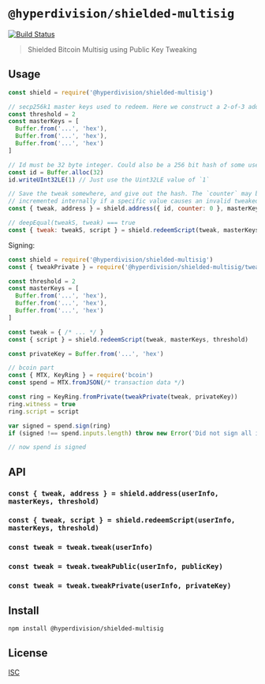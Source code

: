 # `@hyperdivision/shielded-multisig`

[![Build Status](https://travis-ci.com/hyperdivision/vhs-tape.svg?branch=master)](https://travis-ci.com/hyperdivision/vhs-tape)

> Shielded Bitcoin Multisig using Public Key Tweaking

## Usage

```js
const shield = require('@hyperdivision/shielded-multisig')

// secp256k1 master keys used to redeem. Here we construct a 2-of-3 address
const threshold = 2
const masterKeys = [
  Buffer.from('...', 'hex'),
  Buffer.from('...', 'hex'),
  Buffer.from('...', 'hex')
]

// Id must be 32 byte integer. Could also be a 256 bit hash of some user string
const id = Buffer.alloc(32)
id.writeUInt32LE(1) // Just use the Uint32LE value of `1`

// Save the tweak somewhere, and give out the hash. The `counter` may be
// incremented internally if a specific value causes an invalid tweaked key
const { tweak, address } = shield.address({ id, counter: 0 }, masterKeys, threshold)

// deepEqual(tweakS, tweak) === true
const { tweak: tweakS, script } = shield.redeemScript(tweak, masterKeys, threshold)
```

Signing:

```js
const shield = require('@hyperdivision/shielded-multisig')
const { tweakPrivate } = require('@hyperdivision/shielded-multisig/tweak')

const threshold = 2
const masterKeys = [
  Buffer.from('...', 'hex'),
  Buffer.from('...', 'hex'),
  Buffer.from('...', 'hex')
]

const tweak = { /* ... */ }
const { script } = shield.redeemScript(tweak, masterKeys, threshold)

const privateKey = Buffer.from('...', 'hex')

// bcoin part
const { MTX, KeyRing } = require('bcoin')
const spend = MTX.fromJSON(/* transaction data */)

const ring = KeyRing.fromPrivate(tweakPrivate(tweak, privateKey))
ring.witness = true
ring.script = script

var signed = spend.sign(ring)
if (signed !== spend.inputs.length) throw new Error('Did not sign all inputs')

// now spend is signed
```

## API

### `const { tweak, address } = shield.address(userInfo, masterKeys, threshold)`

### `const { tweak, script } = shield.redeemScript(userInfo, masterKeys, threshold)`

### `const tweak = tweak.tweak(userInfo)`

### `const tweak = tweak.tweakPublic(userInfo, publicKey)`

### `const tweak = tweak.tweakPrivate(userInfo, privateKey)`

## Install

```sh
npm install @hyperdivision/shielded-multisig
```

## License

[ISC](LICENSE)
